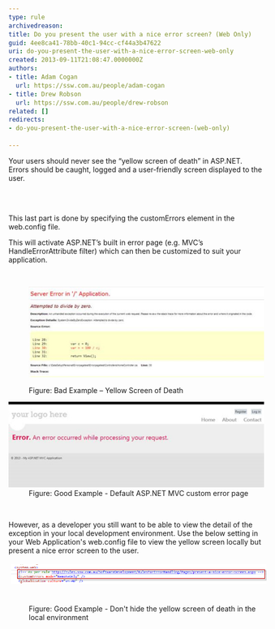 ```yaml
---
type: rule
archivedreason: 
title: Do you present the user with a nice error screen? (Web Only)
guid: 4ee8ca41-78bb-40c1-94cc-cf44a3b47622
uri: do-you-present-the-user-with-a-nice-error-screen-web-only
created: 2013-09-11T21:08:47.0000000Z
authors:
- title: Adam Cogan
  url: https://ssw.com.au/people/adam-cogan
- title: Drew Robson
  url: https://ssw.com.au/people/drew-robson
related: []
redirects:
- do-you-present-the-user-with-a-nice-error-screen-(web-only)

---
```



<p>​​​Your users should never see the “yellow screen of death” in ASP.NET. Errors should be caught, logged and a user-friendly screen displayed to the user.</p>
<br><excerpt class='endintro'></excerpt><br>
<p>This last part is done by specifying the customErrors element in the web.config file.</p><p>This will activate ASP.NET’s built in error page (e.g. MVC’s HandleErrorAttribute filter) which can then be customized to suit your application.</p><p><br></p><blockquote style="margin:0px 0px 0px 40px;border:none;padding:0px;">​<img src="error-screen-bad.jpg" alt="" style="line-height:20px;" /><p></p></blockquote><dl class="badImage"><dd>Figure: Bad Example – Yellow Screen of Death</dd></dl><dl class="goodImage"><dt><img src="error-screen-good.jpg" alt="" /></dt><dd>Figure: Good Example - Default ASP.NET MVC custom error page</dd><p class="ssw15-rteElement-P">​<br></p><p>​However, as a developer you still want to be able to view the detail of the exception in your local development environment. Use the below setting in your Web Application's web.config file to view the yellow screen locally but present a nice error screen to the user.<br></p><p></p><p><img src="14-08-2014-2-47-50-PM-compressor.png" alt="14-08-2014-2-47-50-PM-compressor.png" style="margin:5px;width:650px;" />​<span style="color:#555555;font-size:11px;font-weight:bold;line-height:16px;background-color:transparent;">​​​</span></p><dd class="ssw15-rteElement-FigureGood">​​​Figure: Good Example - Don't hide the yellow screen of death in the local environment</dd><p class="ssw15-rteElement-P"><br></p></dl>


